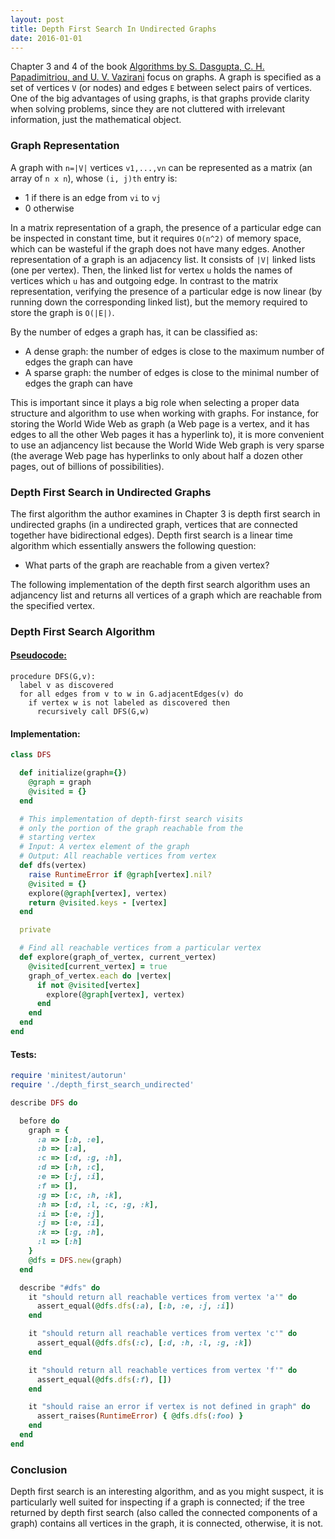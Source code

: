```yaml
---
layout: post
title: Depth First Search In Undirected Graphs
date: 2016-01-01
---
```


Chapter 3 and 4 of the book [Algorithms by S. Dasgupta, C. H. Papadimitriou, and U. V. Vazirani](http://beust.com/algorithms.pdf) focus on graphs. A graph is specified as a set of vertices ``V`` (or nodes) and edges ``E`` between select pairs of vertices. One of the big advantages of using graphs, is that graphs provide clarity when solving problems, since they are not cluttered with irrelevant information, just the mathematical object.

### Graph Representation
A graph with ``n=|V|`` vertices ``v1,...,vn`` can be represented as a matrix (an array of ``n x n``), whose ``(i, j)th`` entry is:

- 1 if there is an edge from ``vi`` to ``vj``
- 0 otherwise

In a matrix representation of a graph, the presence of a particular edge can be inspected in constant time, but it requires ``O(n^2)`` of memory space, which can be wasteful if the graph does not have many edges. Another representation of a graph is an adjacency list. It consists of ``|V|`` linked lists (one per vertex). Then, the linked list for vertex ``u`` holds the names of vertices which ``u`` has and outgoing edge. In contrast to the matrix representation, verifying the presence of a particular edge is now linear (by running down the corresponding linked list), but the memory required to store the graph is ``O(|E|)``.

By the number of edges a graph has, it can be classified as:

  - A dense graph: the number of edges is close to the maximum number of edges the graph can have
  - A sparse graph: the number of edges is close to the minimal number of edges the graph can have

This is important since it plays a big role when selecting a proper data structure and algorithm to use when working with graphs. For instance, for storing the World Wide Web as graph (a Web page is a vertex, and it has edges to all the other Web pages it has a hyperlink to), it is more convenient to use an adjancency list because the World Wide Web graph is very sparse (the average Web page has hyperlinks to only about half a dozen other pages, out of billions of possibilities).

### Depth First Search in Undirected Graphs
The first algorithm the author examines in Chapter 3 is depth first search in undirected graphs (in a undirected graph, vertices that are connected together have bidirectional edges). Depth first search is a linear time algorithm which essentially answers the following question:

- What parts of the graph are reachable from a given vertex?

The following implementation of the depth first search algorithm uses an adjancency list and returns all vertices of a graph which are reachable from the specified vertex.

### Depth First Search Algorithm

#### [Pseudocode:](https://en.wikipedia.org/wiki/Depth-first_search)

```
procedure DFS(G,v):
  label v as discovered
  for all edges from v to w in G.adjacentEdges(v) do
    if vertex w is not labeled as discovered then
      recursively call DFS(G,w)
```

#### Implementation:

``` ruby
class DFS

  def initialize(graph={})
    @graph = graph
    @visited = {}
  end

  # This implementation of depth-first search visits
  # only the portion of the graph reachable from the
  # starting vertex
  # Input: A vertex element of the graph
  # Output: All reachable vertices from vertex
  def dfs(vertex)
    raise RuntimeError if @graph[vertex].nil?
    @visited = {}
    explore(@graph[vertex], vertex)
    return @visited.keys - [vertex]
  end

  private

  # Find all reachable vertices from a particular vertex
  def explore(graph_of_vertex, current_vertex)
    @visited[current_vertex] = true
    graph_of_vertex.each do |vertex|
      if not @visited[vertex]
        explore(@graph[vertex], vertex)
      end
    end
  end
end
```

#### Tests:

``` ruby
require 'minitest/autorun'
require './depth_first_search_undirected'

describe DFS do

  before do
    graph = {
      :a => [:b, :e],
      :b => [:a],
      :c => [:d, :g, :h],
      :d => [:h, :c],
      :e => [:j, :i],
      :f => [],
      :g => [:c, :h, :k],
      :h => [:d, :l, :c, :g, :k],
      :i => [:e, :j],
      :j => [:e, :i],
      :k => [:g, :h],
      :l => [:h]
    }
    @dfs = DFS.new(graph)
  end

  describe "#dfs" do
    it "should return all reachable vertices from vertex 'a'" do
      assert_equal(@dfs.dfs(:a), [:b, :e, :j, :i])
    end

    it "should return all reachable vertices from vertex 'c'" do
      assert_equal(@dfs.dfs(:c), [:d, :h, :l, :g, :k])
    end

    it "should return all reachable vertices from vertex 'f'" do
      assert_equal(@dfs.dfs(:f), [])
    end

    it "should raise an error if vertex is not defined in graph" do
      assert_raises(RuntimeError) { @dfs.dfs(:foo) }
    end
  end
end
```

### Conclusion
Depth first search is an interesting algorithm, and as you might suspect, it is particularly well suited for inspecting if a graph is connected; if the tree returned by depth first search (also called the connected components of a graph) contains all vertices in the graph, it is connected, otherwise, it is not.
